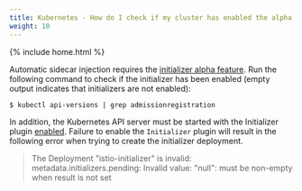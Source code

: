 ```yaml
---
title: Kubernetes - How do I check if my cluster has enabled the alpha features required for automatic sidecar injection?
weight: 10
---
```

{% include home.html %}

Automatic sidecar injection requires the
[initializer alpha feature](https://kubernetes.io/docs/admin/extensible-admission-controllers/#enable-initializers-alpha-feature).
Run the following command to check if the initializer has been enabled
(empty output indicates that initializers are not enabled):

```command
$ kubectl api-versions | grep admissionregistration
```

In addition, the Kubernetes API server must be started with the Initializer plugin [enabled](https://kubernetes.io/docs/admin/extensible-admission-controllers/#enable-initializers-alpha-feature). Failure to enable the `Initializer` plugin will result in the following error when trying to create the initializer deployment.

> The Deployment "istio-initializer" is invalid: metadata.initializers.pending: Invalid value: "null": must be non-empty when result is not set
